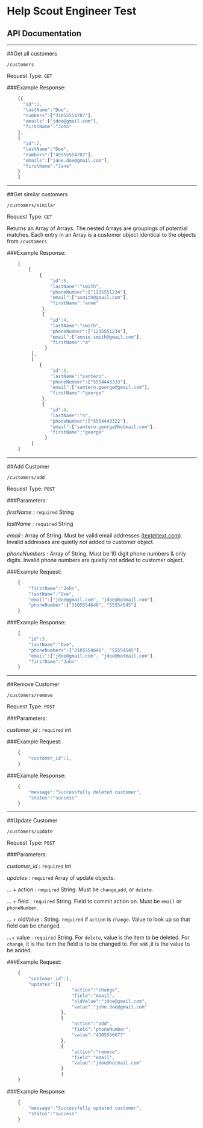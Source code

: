 Help Scout Engineer Test
=================================

API Documentation
-----------------

***

##Get all customers

`/customers`

Request Type: `GET`

###Example Response:

```javascript
    [{
      "id":1,
      "lastName":"Doe",
      "numbers":["31055554787"],
      "emails":["jdoe@gmail.com"],
      "firstName":"John"
    },
    {
      "id":2,
      "lastName":"Doe",
      "numbers":["45555554787"],
      "emails":["jane.doe@gmail.com"],
      "firstName":"Jane"
    }
    ]
```

***

##Get similar customers

`/customers/similar`

Request Type: `GET`

Returns an Array of Arrays. The nested Arrays are groupings of potential matches. Each
entry in an Array is a customer object identical to the objects from `/customers`

###Example Response:

```javascript
    [
        [
            {
                "id":5,
                "lastName":"smith",
                "phoneNumber":["1235551234"],
                "email":["asmith@gmail.com"],
                "firstName":"anne"
             },
             {
                "id":4,
                "lastName":"smith",
                "phoneNumber":["1235551234"],
                "email":["annie.smith@gmail.com"],
                "firstName":"a"
              }
         ],
         [
            {
                "id":5,
                "lastName":"santero",
                "phoneNumber":["5554443333"],
                "email":["santero.george@gmail.com"],
                "firstName":"george"
             },
             {
                "id":4,
                "lastName":"s",
                "phoneNumber":["5554443322"],
                "email":["santero.george@hotmail.com"],
                "firstName":"george"
              }
         ]
    ]
```

***

##Add Customer

`/customers/add`

Request Type: `POST`

###Parameters:

 *firstName*    : `required` String
    
 *lastName*     : `required` String
    
 *email*        :  Array of String. Must be valid email addresses (text@text.com). Invalid addresses
                    are quietly *not* added to customer object.

 *phoneNumbers* :  Array of String. Must be 10 digit phone numbers &amp; only digits. Invalid phone
                    numbers are quietly *not* added to customer object.


###Example Request:
```javascript
    { 
        "firstName":"John",
        "lastName":"Doe",
        "email":["jdoe@gmail.com", "jdoe@hotmail.com"],
        "phoneNumber":["3105554646", "55554545"]
    }
```

###Example Response:

```javascript
    { 
        "id":3,
        "lastName":"Doe",
        "phoneNumbers":["3105554646", "55554545"],
        "email":["jdoe@gmail.com", "jdoe@hotmail.com"],
        "firstName":"John"
    }
```

***

##Remove Customer

`/customers/remove`

Request Type: `POST`

###Parameters:

 *customer_id*    : `required` int
    
###Example Request:
```javascript
    { 
        "customer_id":1,
    }
```

###Example Response:

```javascript
    { 
        "message":"Successfully deleted customer",
        "status":"success"
    }
```

***

##Update Customer

`/customers/update`

Request Type: `POST`

###Parameters:

 *customer_id*    : `required` int
 
 *updates*  : `required` Array of update objects.
 
 ... + action : `required` String. Must be `change`,`add`, or `delete`.
 
 ... + field : `required` String. Field to commit action on. Must be `email` or `phoneNumber`.
 
 ... + oldValue : String. `required` if `action` is `change`. Value to look up so that field can be changed.
 
 ...+ value : `required` String. For `delete`, value is the item to be deleted. For `change`, it is the item the field is to be changed to.
     For `add` ,it is the value to be added.
    
###Example Request:
```javascript
    {
        "customer_id":1,
        "updates":[{
                        "action":"change",
                        "field":"email",
                        "oldValue":"jdoe@gmail.com",
                        "value":"john.doe@gmail.com" 
                    },
                    {
                        "action":"add",
                        "field":"phoneNumber",
                        "value":"4105556677" 
                    },
                    {
                        "action":"remove",
                        "field":"email",
                        "value":"jdoe@hotmail.com" 
                    }
                    ]
    }
```

###Example Response:

```javascript
    { 
        "message":"Successfully updated customer",
        "status":"success"
    }
```


    
